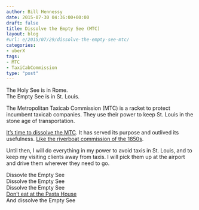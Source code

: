 ```yaml
---
author: Bill Hennessy
date: 2015-07-30 04:36:00+00:00
draft: false
title: Dissolve the Empty See (MTC)
layout: blog
#url: e/2015/07/29/dissolve-the-empty-see-mtc/
categories:
- uberX
tags:
- MTC
- TaxiCabCommission
type: "post"
---
```


The Holy See is in Rome.  
The Empty See is in St. Louis.

The Metropolitan Taxicab Commission (MTC) is a racket to protect incumbent taxicab companies. They use their power to keep St. Louis in the stone age of transportation.

[It’s time to dissolve the MTC](https://duanelester.com/2015/07/29/coward-st-louis-metropolitan-taxicab-commission-delays-vote-on-uber/). It has served its purpose and outlived its usefulness. [Like the riverboat commission of the 1850s](https://hennessysview.com/2015/07/05/st-louis-uber-nada/).

Until then, I will do everything in my power to avoid taxis in St. Louis, and to keep my visiting clients away from taxis. I will pick them up at the airport and drive them wherever they need to go.

Dissovle the Empty See  
Dissolve the Empty See  
Dissolve the Empty See  
[Don’t eat at the Pasta House](https://hennessysview.com/2015/07/05/st-louis-uber-nada/)  
And dissolve the Empty See  

